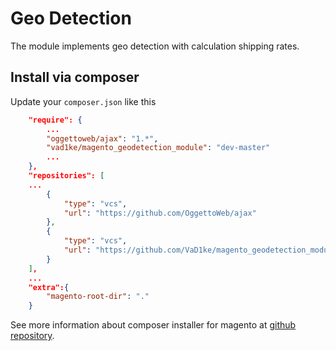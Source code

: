 # Geo Detection

The module implements geo detection with calculation shipping rates.

## Install via composer

Update your `composer.json` like this

```JSON
    "require": {
        ...
        "oggettoweb/ajax": "1.*",
        "vad1ke/magento_geodetection_module": "dev-master"
        ...
    },
    "repositories": [
    ...
        {
            "type": "vcs",
            "url": "https://github.com/OggettoWeb/ajax"
        },
        {
            "type": "vcs",
            "url": "https://github.com/VaD1ke/magento_geodetection_module"
        }
    ],
    ...
    "extra":{
        "magento-root-dir": "."
    }
```

See more information about composer installer for magento at [github repository](https://github.com/magento-hackathon/magento-composer-installer/blob/master/README.md).